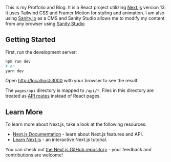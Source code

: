 This is my Protfolio and Blog. It is a React project utilizing [Next.js](https://nextjs.org/) version 13. It uses Tailwind CSS and Framer Motion for styling and animation. I am also using [Sanity.io](https://sanity.io/) as a CMS and Sanity Studio allows me to modify my content from any browser using [Sanity Studio](https://www.swynne.com/studio) 

## Getting Started

First, run the development server:

```bash
npm run dev
# or
yarn dev
```

Open [http://localhost:3000](http://localhost:3000) with your browser to see the result.

The `pages/api` directory is mapped to `/api/*`. Files in this directory are treated as [API routes](https://nextjs.org/docs/api-routes/introduction) instead of React pages.

## Learn More

To learn more about Next.js, take a look at the following resources:

- [Next.js Documentation](https://nextjs.org/docs) - learn about Next.js features and API.
- [Learn Next.js](https://nextjs.org/learn) - an interactive Next.js tutorial.

You can check out [the Next.js GitHub repository](https://github.com/vercel/next.js/) - your feedback and contributions are welcome!


